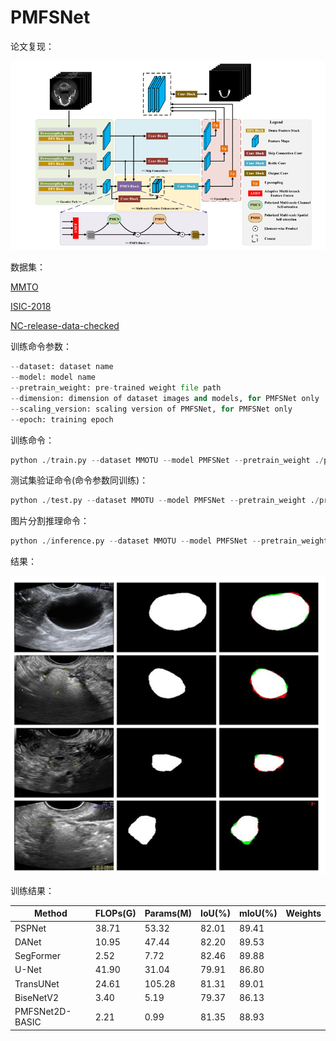 # PMFSNet

论文复现：

![image-20250604153728722](assets/image-20250604153728722.png)

数据集：

[MMTO](https://pan.baidu.com/share/init?surl=0AT7fqgbK2s507tr1MfpTQ&pwd=mo3c)

[ISIC-2018](https://pan.baidu.com/s/16vla-i12GSwjqTTGc0CXSA?pwd=qola)

[NC-release-data-checked](https://pan.baidu.com/s/10qf6k10GE9OHYcJ76wrx-w?pwd=6ad8)

训练命令参数：

```py
--dataset: dataset name
--model: model name
--pretrain_weight: pre-trained weight file path
--dimension: dimension of dataset images and models, for PMFSNet only
--scaling_version: scaling version of PMFSNet, for PMFSNet only
--epoch: training epoch
```

训练命令：

```py
python ./train.py --dataset MMOTU --model PMFSNet --pretrain_weight ./pretrain/PMFSNet2D-basic_ILSVRC2012.pth --dimension 2d --scaling_version BASIC --epoch 2000
```

测试集验证命令(命令参数同训练)：

```py
python ./test.py --dataset MMOTU --model PMFSNet --pretrain_weight ./pretrain/PMFSNet2D-BASIC_MMOTU.pth --dimension 2d --scaling_version BASIC
```

图片分割推理命令：

```py
python ./inference.py --dataset MMOTU --model PMFSNet --pretrain_weight ./pretrain/PMFSNet2D-BASIC_MMOTU.pth --dimension 2d --scaling_version BASIC --image_path ./images/453.JPG
```

结果：

![image-20250604154910134](assets/image-20250604154910134.png)

训练结果：

| Method          | FLOPs(G) | Params(M) | IoU(%) | mIoU(%) | Weights |
| --------------- | -------- | --------- | ------ | ------- | ------- |
| PSPNet          | 38.71    | 53.32     | 82.01  | 89.41   |         |
| DANet           | 10.95    | 47.44     | 82.20  | 89.53   |         |
| SegFormer       | 2.52     | 7.72      | 82.46  | 89.88   |         |
| U-Net           | 41.90    | 31.04     | 79.91  | 86.80   |         |
| TransUNet       | 24.61    | 105.28    | 81.31  | 89.01   |         |
| BiseNetV2       | 3.40     | 5.19      | 79.37  | 86.13   |         |
| PMFSNet2D-BASIC | 2.21     | 0.99      | 81.35  | 88.93   |         |
